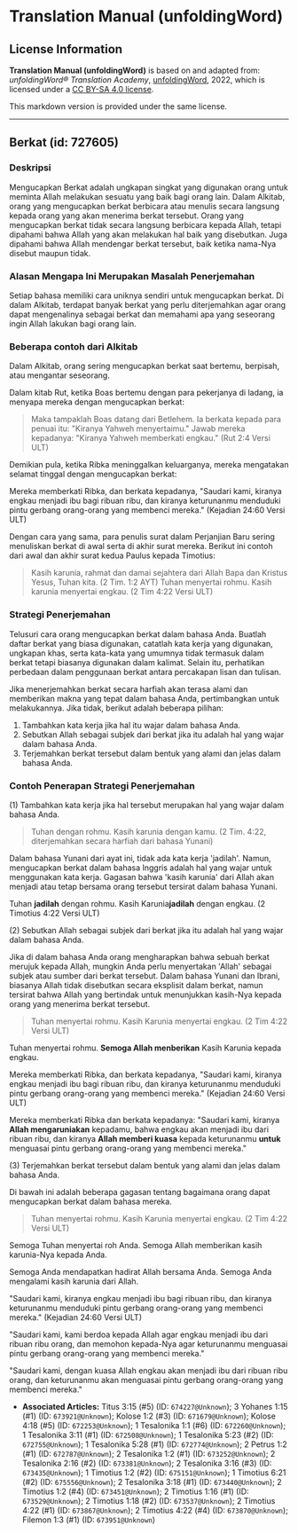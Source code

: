 # Translation Manual (unfoldingWord)

## License Information

**Translation Manual (unfoldingWord)** is based on and adapted from: _unfoldingWord® Translation Academy_, [unfoldingWord](https://unfoldingword.org/utw), 2022, which is licensed under a [CC BY-SA 4.0 license](https://creativecommons.org/licenses/by-sa/4.0/legalcode.en).

This markdown version is provided under the same license.



--------------------------------

## Berkat (id: 727605)

### Deskripsi

Mengucapkan Berkat adalah ungkapan singkat yang digunakan orang untuk meminta Allah melakukan sesuatu yang baik bagi orang lain. Dalam Alkitab, orang yang mengucapkan berkat berbicara atau menulis secara langsung kepada orang yang akan menerima berkat tersebut. Orang yang mengucapkan berkat tidak secara langsung berbicara kepada Allah, tetapi dipahami bahwa Allah yang akan melakukan hal baik yang disebutkan. Juga dipahami bahwa Allah mendengar berkat tersebut, baik ketika nama\-Nya disebut maupun tidak.

### Alasan Mengapa Ini Merupakan Masalah Penerjemahan

Setiap bahasa memiliki cara uniknya sendiri untuk mengucapkan berkat. Di dalam Alkitab, terdapat banyak berkat yang perlu diterjemahkan agar orang dapat mengenalinya sebagai berkat dan memahami apa yang seseorang ingin Allah lakukan bagi orang lain.

### Beberapa contoh dari Alkitab

Dalam Alkitab, orang sering mengucapkan berkat saat bertemu, berpisah, atau mengantar seseorang.

Dalam kitab Rut, ketika Boas bertemu dengan para pekerjanya di ladang, ia menyapa mereka dengan mengucapkan berkat:

> Maka tampaklah Boas datang dari Betlehem. Ia berkata kepada para penuai itu: "Kiranya Yahweh menyertaimu." Jawab mereka kepadanya: "Kiranya Yahweh memberkati engkau." (Rut 2:4 Versi ULT)

Demikian pula, ketika Ribka meninggalkan keluarganya, mereka mengatakan selamat tinggal dengan mengucapkan berkat:

Mereka memberkati Ribka, dan berkata kepadanya, "Saudari kami, kiranya engkau menjadi ibu bagi ribuan ribu, dan kiranya keturunanmu menduduki pintu gerbang orang\-orang yang membenci mereka." (Kejadian 24:60 Versi ULT)

Dengan cara yang sama, para penulis surat dalam Perjanjian Baru sering menuliskan berkat di awal serta di akhir surat mereka. Berikut ini contoh dari awal dan akhir surat kedua Paulus kepada Timotius:

> Kasih karunia, rahmat dan damai sejahtera dari Allah Bapa dan Kristus Yesus, Tuhan kita. (2 Tim. 1:2 AYT) Tuhan menyertai rohmu. Kasih karunia menyertai engkau. (2 Tim 4:22 Versi ULT)

### Strategi Penerjemahan

Telusuri cara orang mengucapkan berkat dalam bahasa Anda. Buatlah daftar berkat yang biasa digunakan, catatlah kata kerja yang digunakan, ungkapan khas, serta kata\-kata yang umumnya tidak termasuk dalam berkat tetapi biasanya digunakan dalam kalimat. Selain itu, perhatikan perbedaan dalam penggunaan berkat antara percakapan lisan dan tulisan.

Jika menerjemahkan berkat secara harfiah akan terasa alami dan memberikan makna yang tepat dalam bahasa Anda, pertimbangkan untuk melakukannya. Jika tidak, berikut adalah beberapa pilihan:

1. Tambahkan kata kerja jika hal itu wajar dalam bahasa Anda.
2. Sebutkan Allah sebagai subjek dari berkat jika itu adalah hal yang wajar dalam bahasa Anda.
3. Terjemahkan berkat tersebut dalam bentuk yang alami dan jelas dalam bahasa Anda.

### Contoh Penerapan Strategi Penerjemahan

(1\) Tambahkan kata kerja jika hal tersebut merupakan hal yang wajar dalam bahasa Anda.

> Tuhan dengan rohmu. Kasih karunia dengan kamu. (2 Tim. 4:22, diterjemahkan secara harfiah dari bahasa Yunani)

Dalam bahasa Yunani dari ayat ini, tidak ada kata kerja 'jadilah'. Namun, mengucapkan berkat dalam bahasa Inggris adalah hal yang wajar untuk menggunakan kata kerja. Gagasan bahwa 'kasih karunia' dari Allah akan menjadi atau tetap bersama orang tersebut tersirat dalam bahasa Yunani.

Tuhan **jadilah** dengan rohmu. Kasih Karunia**jadilah** dengan engkau. (2 Timotius 4:22 Versi ULT)

(2\) Sebutkan Allah sebagai subjek dari berkat jika itu adalah hal yang wajar dalam bahasa Anda.

Jika di dalam bahasa Anda orang mengharapkan bahwa sebuah berkat merujuk kepada Allah, mungkin Anda perlu menyertakan 'Allah' sebagai subjek atau sumber dari berkat tersebut. Dalam bahasa Yunani dan Ibrani, biasanya Allah tidak disebutkan secara eksplisit dalam berkat, namun tersirat bahwa Allah yang bertindak untuk menunjukkan kasih\-Nya kepada orang yang menerima berkat tersebut.

> Tuhan menyertai rohmu. Kasih Karunia menyertai engkau. (2 Tim 4:22 Versi ULT)

Tuhan menyertai rohmu. **Semoga Allah menberikan** Kasih Karunia kepada engkau.

Mereka memberkati Ribka, dan berkata kepadanya, "Saudari kami, kiranya engkau menjadi ibu bagi ribuan ribu, dan kiranya keturunanmu menduduki pintu gerbang orang\-orang yang membenci mereka." (Kejadian 24:60 Versi ULT)

Mereka memberkati Ribka dan berkata kepadanya: "Saudari kami, kiranya **Allah mengaruniakan** kepadamu, bahwa engkau akan menjadi ibu dari ribuan ribu, dan kiranya **Allah memberi kuasa** kepada keturunanmu **untuk** menguasai pintu gerbang orang\-orang yang membenci mereka."

(3\) Terjemahkan berkat tersebut dalam bentuk yang alami dan jelas dalam bahasa Anda.

Di bawah ini adalah beberapa gagasan tentang bagaimana orang dapat mengucapkan berkat dalam bahasa mereka.

> Tuhan menyertai rohmu. Kasih Karunia menyertai engkau. (2 Tim 4:22 Versi ULT)

Semoga Tuhan menyertai roh Anda. Semoga Allah memberikan kasih karunia\-Nya kepada Anda.

Semoga Anda mendapatkan hadirat Allah bersama Anda. Semoga Anda mengalami kasih karunia dari Allah.

"Saudari kami, kiranya engkau menjadi ibu bagi ribuan ribu, dan kiranya keturunanmu menduduki pintu gerbang orang\-orang yang membenci mereka." (Kejadian 24:60 Versi ULT)

"Saudari kami, kami berdoa kepada Allah agar engkau menjadi ibu dari ribuan ribu orang, dan memohon kepada\-Nya agar keturunanmu menguasai pintu gerbang orang\-orang yang membenci mereka."

"Saudari kami, dengan kuasa Allah engkau akan menjadi ibu dari ribuan ribu orang, dan keturunanmu akan menguasai pintu gerbang orang\-orang yang membenci mereka."

* **Associated Articles:** Titus 3:15 (#5) (ID: `674227@Unknown`); 3 Yohanes 1:15 (#1) (ID: `673921@Unknown`); Kolose 1:2 (#3) (ID: `671679@Unknown`); Kolose 4:18 (#5) (ID: `672253@Unknown`); 1 Tesalonika 1:1 (#6) (ID: `672260@Unknown`); 1 Tesalonika 3:11 (#1) (ID: `672508@Unknown`); 1 Tesalonika 5:23 (#2) (ID: `672755@Unknown`); 1 Tesalonika 5:28 (#1) (ID: `672774@Unknown`); 2 Petrus 1:2 (#1) (ID: `672787@Unknown`); 2 Tesalonika 1:2 (#1) (ID: `673252@Unknown`); 2 Tesalonika 2:16 (#2) (ID: `673381@Unknown`); 2 Tesalonika 3:16 (#3) (ID: `673435@Unknown`); 1 Timotius 1:2 (#2) (ID: `675151@Unknown`); 1 Timotius 6:21 (#2) (ID: `675556@Unknown`); 2 Tesalonika 3:18 (#1) (ID: `673440@Unknown`); 2 Timotius 1:2 (#4) (ID: `673451@Unknown`); 2 Timotius 1:16 (#1) (ID: `673529@Unknown`); 2 Timotius 1:18 (#2) (ID: `673537@Unknown`); 2 Timotius 4:22 (#1) (ID: `673867@Unknown`); 2 Timotius 4:22 (#4) (ID: `673870@Unknown`); Filemon 1:3 (#1) (ID: `673951@Unknown`)


